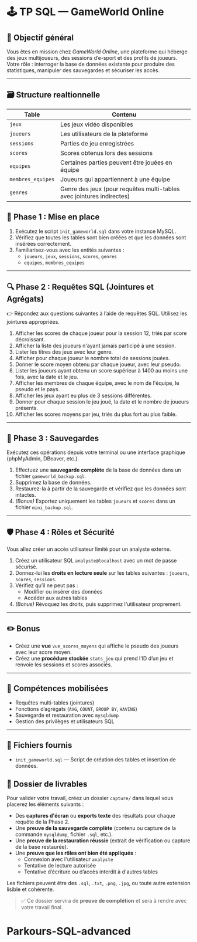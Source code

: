# 🕹️ TP SQL — GameWorld Online

## 🎯 Objectif général

Vous êtes en mission chez *GameWorld Online*, une plateforme qui héberge des jeux multijoueurs, des sessions d’e-sport et des profils de joueurs.  
Votre rôle : interroger la base de données existante pour produire des statistiques, manipuler des sauvegardes et sécuriser les accès.

---

## 🗃️ Structure realtionnelle

| Table             | Contenu                                                               |
| ----------------- | --------------------------------------------------------------------- |
| `jeux`            | Les jeux vidéo disponibles                                            |
| `joueurs`         | Les utilisateurs de la plateforme                                     |
| `sessions`        | Parties de jeu enregistrées                                           |
| `scores`          | Scores obtenus lors des sessions                                      |
| `equipes`         | Certaines parties peuvent être jouées en équipe                       |
| `membres_equipes` | Joueurs qui appartiennent à une équipe                                |
| `genres`          | Genre des jeux (pour requêtes multi-tables avec jointures indirectes) |


## 🔧 Phase 1 : Mise en place

1. Exécutez le script `init_gameworld.sql` dans votre instance MySQL.
2. Vérifiez que toutes les tables sont bien créées et que les données sont insérées correctement.
3. Familiarisez-vous avec les entités suivantes :
   - `joueurs`, `jeux`, `sessions`, `scores`, `genres`
   - `equipes`, `membres_equipes`

---

## 🔍 Phase 2 : Requêtes SQL (Jointures et Agrégats)

👉 Répondez aux questions suivantes à l’aide de requêtes SQL. Utilisez les jointures appropriées.

1. Afficher les scores de chaque joueur pour la session 12, triés par score décroissant.
2. Afficher la liste des joueurs n'ayant jamais participé à une session.
3. Lister les titres des jeux avec leur genre.
4. Afficher pour chaque joueur le nombre total de sessions jouées.
5. Donner le score moyen obtenu par chaque joueur, avec leur pseudo.
6. Lister les joueurs ayant obtenu un score supérieur à 1400 au moins une fois, avec la date et le jeu.
7. Afficher les membres de chaque équipe, avec le nom de l'équipe, le pseudo et le pays.
8. Afficher les jeux ayant eu plus de 3 sessions différentes.
9. Donner pour chaque session le jeu joué, la date et le nombre de joueurs présents.
10. Afficher les scores moyens par jeu, triés du plus fort au plus faible.

---

## 💾 Phase 3 : Sauvegardes

Exécutez ces opérations depuis votre terminal ou une interface graphique (phpMyAdmin, DBeaver, etc.).

1. Effectuez une **sauvegarde complète** de la base de données dans un fichier `gameworld_backup.sql`.
2. Supprimez la base de données.
3. Restaurez-la à partir de la sauvegarde et vérifiez que les données sont intactes.
4. _(Bonus)_ Exportez uniquement les tables `joueurs` et `scores` dans un fichier `mini_backup.sql`.

---

## 🛡️ Phase 4 : Rôles et Sécurité

Vous allez créer un accès utilisateur limité pour un analyste externe.

1. Créez un utilisateur SQL `analyste@localhost` avec un mot de passe sécurisé.
2. Donnez-lui les **droits en lecture seule** sur les tables suivantes : `joueurs`, `scores`, `sessions`.
3. Vérifiez qu’il ne peut pas :
   - Modifier ou insérer des données
   - Accéder aux autres tables
4. _(Bonus)_ Révoquez les droits, puis supprimez l'utilisateur proprement.

---

## ✏️ Bonus

- Créez une **vue** `vue_scores_moyens` qui affiche le pseudo des joueurs avec leur score moyen.
- Créez une **procédure stockée** `stats_jeu` qui prend l’ID d’un jeu et renvoie les sessions et scores associés.

---

## 🧠 Compétences mobilisées

- Requêtes multi-tables (jointures)
- Fonctions d’agrégats (`AVG`, `COUNT`, `GROUP BY`, `HAVING`)
- Sauvegarde et restauration avec `mysqldump`
- Gestion des privilèges et utilisateurs SQL

---

## 📁 Fichiers fournis

- `init_gameworld.sql` — Script de création des tables et insertion de données.

## 📸 Dossier de livrables

Pour valider votre travail, créez un dossier `capture/` dans lequel vous placerez les éléments suivants :

- Des **captures d'écran** ou **exports texte** des résultats pour chaque requête de la Phase 2.
- Une **preuve de la sauvegarde complète** (contenu ou capture de la commande `mysqldump`, fichier `.sql`, etc.).
- Une **preuve de la restauration réussie** (extrait de vérification ou capture de la base restaurée).
- Une **preuve que les rôles ont bien été appliqués** :
  - Connexion avec l'utilisateur `analyste`
  - Tentative de lecture autorisée
  - Tentative d’écriture ou d’accès interdit à d'autres tables

Les fichiers peuvent être des `.sql`, `.txt`, `.png`, `.jpg`, ou toute autre extension lisible et cohérente.

> ✅ Ce dossier servira de **preuve de complétion** et sera à rendre avec votre travail final.

# Parkours-SQL-advanced

